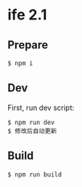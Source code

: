 ife 2.1
===


## Prepare

```
$ npm i
```

## Dev

First, run dev script:

```
$ npm run dev
$ 修改后自动更新
```


## Build

```
$ npm run build
```